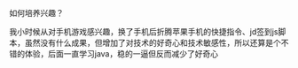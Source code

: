 如何培养兴趣？

我小时候从对手机游戏感兴趣，换了手机后折腾苹果手机的快捷指令、jd签到js脚本，虽然没有什么成果，但增加了对技术的好奇心和技术敏感性，所以还算是个不错的体验，后面一直学习java，稳的一逼但反而减少了好奇心